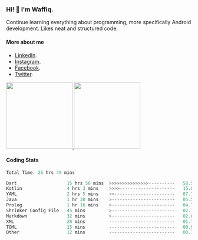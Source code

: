 ### Hi! 👋 I'm Waffiq.

Continue learning everything about programming, more specifically Android development. Likes neat and structured code.

#### More about me 
- [LinkedIn](https://www.linkedin.com/in/waffiqaziz/).
- [Instagram](https://www.instagram.com/waffiqaziz/).
- [Facebook](https://web.facebook.com/WaffiqAziz/).
- [Twitter](https://twitter.com/AzizWaffiq).

<p align="left">
<a href="https://github.com/waffiqaziz">
  <img height="180em" src="https://github-readme-stats-eight-theta.vercel.app/api?username=waffiqaziz&show_icons=true&theme=algolia&include_all_commits=true&count_private=true"/>
  <img height="180em" src="https://github-readme-stats-eight-theta.vercel.app/api/top-langs/?username=waffiqaziz&layout=compact&langs_count=8&theme=algolia"/>
</a>
</p>

#### Coding Stats
<!--START_SECTION:waka-->

```rust
Total Time: 26 hrs 49 mins

Dart                   15 hrs 50 mins  >>>>>>>>>>>>>>>----------   58.57 %
Kotlin                 4 hrs 3 mins    >>>>---------------------   15.01 %
YAML                   2 hrs 5 mins    >>-----------------------   07.75 %
Java                   1 hr 30 mins    >------------------------   05.58 %
Prolog                 1 hr 16 mins    >------------------------   04.72 %
Shrinker Config File   45 mins         >------------------------   02.77 %
Markdown               32 mins         >------------------------   02.01 %
XML                    28 mins         -------------------------   01.73 %
TOML                   15 mins         -------------------------   00.96 %
Other                  12 mins         -------------------------   00.75 %
```

<!--END_SECTION:waka-->

